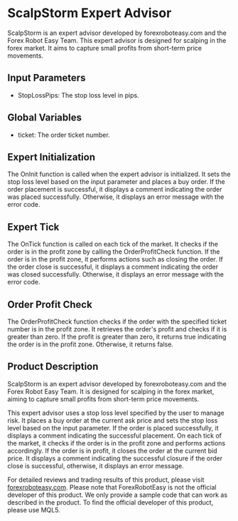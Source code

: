 # ScalpStorm Expert Advisor

ScalpStorm is an expert advisor developed by forexroboteasy.com and the Forex Robot Easy Team. This expert advisor is designed for scalping in the forex market. It aims to capture small profits from short-term price movements.

## Input Parameters
- StopLossPips: The stop loss level in pips.

## Global Variables
- ticket: The order ticket number.

## Expert Initialization
The OnInit function is called when the expert advisor is initialized. It sets the stop loss level based on the input parameter and places a buy order. If the order placement is successful, it displays a comment indicating the order was placed successfully. Otherwise, it displays an error message with the error code.

## Expert Tick
The OnTick function is called on each tick of the market. It checks if the order is in the profit zone by calling the OrderProfitCheck function. If the order is in the profit zone, it performs actions such as closing the order. If the order close is successful, it displays a comment indicating the order was closed successfully. Otherwise, it displays an error message with the error code.

## Order Profit Check
The OrderProfitCheck function checks if the order with the specified ticket number is in the profit zone. It retrieves the order's profit and checks if it is greater than zero. If the profit is greater than zero, it returns true indicating the order is in the profit zone. Otherwise, it returns false.

## Product Description
ScalpStorm is an expert advisor developed by forexroboteasy.com and the Forex Robot Easy Team. It is designed for scalping in the forex market, aiming to capture small profits from short-term price movements.

This expert advisor uses a stop loss level specified by the user to manage risk. It places a buy order at the current ask price and sets the stop loss level based on the input parameter. If the order is placed successfully, it displays a comment indicating the successful placement. On each tick of the market, it checks if the order is in the profit zone and performs actions accordingly. If the order is in profit, it closes the order at the current bid price. It displays a comment indicating the successful closure if the order close is successful, otherwise, it displays an error message.

For detailed reviews and trading results of this product, please visit [forexroboteasy.com](https://forexroboteasy.com/forex-robot-review/scalpstorm-review-expert-scalping-ea-for-mql-market/). Please note that ForexRobotEasy is not the official developer of this product. We only provide a sample code that can work as described in the product. To find the official developer of this product, please use MQL5.
